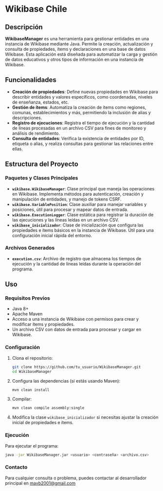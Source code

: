 # Wikibase Chile

## Descripción

**WikibaseManager** es una herramienta para gestionar entidades en una instancia de Wikibase mediante Java. Permite la creación, actualización y consulta de propiedades, ítems y declaraciones en una base de datos Wikibase. Esta aplicación está diseñada para automatizar la carga y gestión de datos educativos y otros tipos de información en una instancia de Wikibase.

## Funcionalidades

- **Creación de propiedades**: Define nuevas propiedades en Wikibase para describir entidades y valores específicos, como coordenadas, niveles de enseñanza, estados, etc.
- **Gestión de ítems**: Automatiza la creación de ítems como regiones, comunas, establecimientos y más, permitiendo la inclusión de alias y descripciones.
- **Registro de ejecuciones**: Registra el tiempo de ejecución y la cantidad de líneas procesadas en un archivo CSV para fines de monitoreo y análisis de rendimiento.
- **Consulta de entidades**: Verifica la existencia de entidades por ID, etiqueta o alias, y realiza consultas para gestionar las relaciones entre ellas.

## Estructura del Proyecto

### Paquetes y Clases Principales

- **`wikibase.WikibaseManager`**: Clase principal que maneja las operaciones en Wikibase. Implementa métodos para autenticación, creación y manipulación de entidades, y manejo de tokens CSRF.
- **`wikibase.VariablePosition`**: Clase auxiliar para manejar variables y posiciones, útil para procesar y mapear datos de entrada.
- **`wikibase.ExecutionLogger`**: Clase estática para registrar la duración de las ejecuciones y las líneas leídas en un archivo CSV.
- **`wikibase_inicializador`**: Clase de inicialización que configura las propiedades e ítems básicos en la instancia de Wikibase. Útil para una configuración inicial rápida del entorno.

### Archivos Generados

- **`execution.csv`**: Archivo de registro que almacena los tiempos de ejecución y la cantidad de líneas leídas durante la operación del programa.

## Uso

### Requisitos Previos

- Java 8+
- Apache Maven
- Acceso a una instancia de Wikibase con permisos para crear y modificar ítems y propiedades.
- Un archivo CSV con datos de entrada para procesar y cargar en Wikibase.

### Configuración

1. Clona el repositorio:

    ```bash
    git clone https://github.com/tu_usuario/WikibaseManager.git
    cd WikibaseManager
    ```

2. Configura las dependencias (si estás usando Maven):

    ```bash
    mvn clean install
    ```

3. Compilar:
    ```bash
    mvn clean compile assembly:single
    ```
4. Modifica la clase `wikibase_inicializador` si necesitas ajustar la creación inicial de propiedades e ítems.

### Ejecución

Para ejecutar el programa:

```bash
java -jar WikibaseManager.jar <usuario> <contraseña> <archivo.csv>
```

### Contacto

Para cualquier consulta o problema, puedes contactar al desarrollador principal en mavb2001@gmail.com
